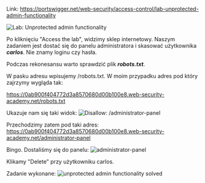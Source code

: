Link: https://portswigger.net/web-security/access-control/lab-unprotected-admin-functionality

![Lab: Unprotected admin functionality](https://dsc.cloud/f62499/pb-M0f84B976T.png)

Po kliknięciu "Access the lab", widzimy sklep internetowy. Naszym zadaniem jest dostać się do panelu administratora i skasować użytkownika ***carlos***. Nie znamy loginu czy hasła.

Podczas rekonesansu warto sprawdzić plik ***robots.txt***.

W pasku adresu wpisujemy /robots.txt. W moim przypadku adres pod który zajrzymy wygląda tak:

https://0ab900f404772d3a8570680d00b100e8.web-security-academy.net/robots.txt

Ukazuje nam się taki widok:
![Disallow: /administrator-panel](https://dsc.cloud/f62499/pb-4CC2GSKb4C.png)

Przechodzimy zatem pod taki adres:
https://0ab900f404772d3a8570680d00b100e8.web-security-academy.net/administrator-panel

Bingo. Dostaliśmy się do panelu:
![administrator-panel](https://dsc.cloud/f62499/pb-uYznNG0eCd.png)

Klikamy "Delete" przy użytkowniku carlos.

Zadanie wykonane:
![unprotected admin functionality solved](https://dsc.cloud/f62499/pb-2kiqLgbSzt.png)
